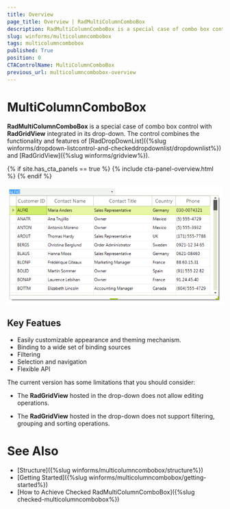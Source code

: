 ```yaml
---
title: Overview
page_title: Overview | RadMultiColumnComboBox
description: RadMultiColumnComboBox is a special case of combo box control with RadGridView integrated in its drop-down.
slug: winforms/multicolumncombobox
tags: multicolumncombobox
published: True
position: 0
CTAControlName: MultiColumnComboBox
previous_url: multicolumncombobox-overview
---
```


# MultiColumnComboBox

**RadMultiColumnComboBox** is a special case of combo box control with **RadGridView** integrated in its drop-down. The control combines the functionality and features of [RadDropDownList]({%slug winforms/dropdown-listcontrol-and-checkeddropdownlist/dropdownlist%}) and [RadGridView]({%slug winforms/gridview%}). 

{% if site.has_cta_panels == true %}
{% include cta-panel-overview.html %}
{% endif %}

![multicolumncombobox-overview 001](images/multicolumncombobox-overview001.png)

## Key Featues

* Easily customizable appearance and theming mechanism.
* Binding to a wide set of binding sources
* Filtering
* Selection and navigation
* Flexible API

The current version has some limitations that you should consider: 

* The **RadGridView** hosted in the drop-down does not allow editing operations.

* The **RadGridView** hosted in the drop-down does not support filtering, grouping and sorting operations.


# See Also

* [Structure]({%slug winforms/multicolumncombobox/structure%})	
* [Getting Started]({%slug winforms/multicolumncombobox/getting-started%})	
* [How to Achieve Checked RadMultiColumnComboBox]({%slug checked-multicolumncombobox%})

